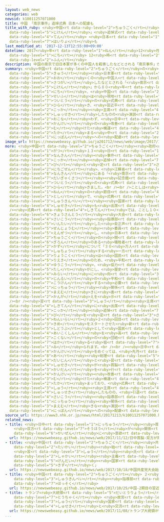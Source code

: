 ```yaml
---
layout: web_news
categories: web
newsid: k10011257071000
title: 中国 「南京事件」追悼式典 日本への配慮も
title_with_ruby: <ruby>中国<rt data-ruby-level="2">ちゅうごく</rt></ruby> 「<ruby>南京<rt data-ruby-level="8">なんきん</rt></ruby><ruby>事件<rt
  data-ruby-level="5">じけん</rt></ruby>」<ruby>追悼式<rt data-ruby-level="7">ついとうしき</rt></ruby><ruby>典<rt
  data-ruby-level="4">てん</rt></ruby> <ruby>日本<rt data-ruby-level="1">にっぽん</rt></ruby>への<ruby>配慮<rt
  data-ruby-level="7">はいりょ</rt></ruby>も
last_modified_at: '2017-12-13T12:55:00+09:00'
datetime: 2017<ruby>年<rt data-ruby-level="1">ねん</rt></ruby>12<ruby>月<rt data-ruby-level="1">がつ</rt></ruby>13<ruby>日<rt
  data-ruby-level="1">にち</rt></ruby> 12<ruby>時<rt data-ruby-level="2">じ</rt></ruby>55<ruby>分<rt
  data-ruby-level="2">ふん</rt></ruby>
description: 中国の南京で旧日本軍が多くの中国人を殺害したなどとされる「南京事件」から８０年となる１３日、中国政府は現地で追悼の式典を開き、習近平国家主席は出席したものの演説は行わず、日中関係の改善に向けた機運が高まる中、日本への配慮もうかがえました。
summary: <ruby>中国<rt data-ruby-level="2">ちゅうごく</rt></ruby>の<ruby>南京<rt data-ruby-level="8">なんきん</rt></ruby>で<ruby>旧<rt
  data-ruby-level="5">きゅう</rt></ruby><ruby>日本軍<rt data-ruby-level="4">にほんぐん</rt></ruby>が<ruby>多<rt
  data-ruby-level="2">おお</rt></ruby>くの<ruby>中国人<rt data-ruby-level="2">ちゅうごくじん</rt></ruby>を<ruby>殺害<rt
  data-ruby-level="4">さつがい</rt></ruby>したなどとされる「<ruby>南京<rt data-ruby-level="8">なんきん</rt></ruby><ruby>事件<rt
  data-ruby-level="5">じけん</rt></ruby>」から８０<ruby>年<rt data-ruby-level="1">ねん</rt></ruby>となる１３<ruby>日<rt
  data-ruby-level="1">にち</rt></ruby>、<ruby>中国<rt data-ruby-level="2">ちゅうごく</rt></ruby><ruby>政府<rt
  data-ruby-level="5">せいふ</rt></ruby>は<ruby>現地<rt data-ruby-level="5">げんち</rt></ruby>で<ruby>追悼<rt
  data-ruby-level="7">ついとう</rt></ruby>の<ruby>式典<rt data-ruby-level="4">しきてん</rt></ruby>を<ruby>開<rt
  data-ruby-level="3">ひら</rt></ruby>き、<ruby>習近平<rt data-ruby-level="3">しゅうきんぺい</rt></ruby><ruby>国家<rt
  data-ruby-level="2">こっか</rt></ruby><ruby>主席<rt data-ruby-level="4">しゅせき</rt></ruby>は<ruby>出席<rt
  data-ruby-level="4">しゅっせき</rt></ruby>したものの<ruby>演説<rt data-ruby-level="5">えんぜつ</rt></ruby>は<ruby>行<rt
  data-ruby-level="2">おこな</rt></ruby>わず、<ruby>日中<rt data-ruby-level="1">にっちゅう</rt></ruby><ruby>関係<rt
  data-ruby-level="4">かんけい</rt></ruby>の<ruby>改善<rt data-ruby-level="6">かいぜん</rt></ruby>に<ruby>向<rt
  data-ruby-level="3">む</rt></ruby>けた<ruby>機運<rt data-ruby-level="4">きうん</rt></ruby>が<ruby>高<rt
  data-ruby-level="2">たか</rt></ruby>まる<ruby>中<rt data-ruby-level="2">なか</rt></ruby>、<ruby>日本<rt
  data-ruby-level="1">にっぽん</rt></ruby>への<ruby>配慮<rt data-ruby-level="7">はいりょ</rt></ruby>もうかがえました。
image_url: https://newswebeasy.github.io/ja201712/news/web/image/2017/12/13/K10011257071_1712131314_1712131347_01_02.jpg
more: <ruby>中国<rt data-ruby-level="2">ちゅうごく</rt></ruby><ruby>政府<rt data-ruby-level="5">せいふ</rt></ruby>は１２<ruby>月<rt
  data-ruby-level="1">がつ</rt></ruby>１３<ruby>日<rt data-ruby-level="1">にち</rt></ruby>を「<ruby>南京<rt
  data-ruby-level="8">なんきん</rt></ruby><ruby>事件<rt data-ruby-level="5">じけん</rt></ruby>」の<ruby>国家<rt
  data-ruby-level="2">こっか</rt></ruby><ruby>追悼<rt data-ruby-level="7">ついとう</rt></ruby><ruby>日<rt
  data-ruby-level="1">び</rt></ruby>と<ruby>定<rt data-ruby-level="3">さだ</rt></ruby>めており、１３<ruby>日午前<rt
  data-ruby-level="2">にちごぜん</rt></ruby>、<ruby>江蘇省<rt data-ruby-level="8">こうそしょう</rt></ruby><ruby>南京<rt
  data-ruby-level="8">なんきん</rt></ruby>にある「<ruby>南京<rt data-ruby-level="8">なんきん</rt></ruby><ruby>大虐殺<rt
  data-ruby-level="7">だいぎゃくさつ</rt></ruby><ruby>記念館<rt data-ruby-level="4">きねんかん</rt></ruby>」で<ruby>追悼<rt
  data-ruby-level="7">ついとう</rt></ruby>の<ruby>式典<rt data-ruby-level="4">しきてん</rt></ruby>を<ruby>開<rt
  data-ruby-level="3">ひら</rt></ruby>きました。<br /><br />ことしは<ruby>事件<rt data-ruby-level="5">じけん</rt></ruby>から８０<ruby>年<rt
  data-ruby-level="1">ねん</rt></ruby>の<ruby>節目<rt data-ruby-level="4">ふしめ</rt></ruby>となる<ruby>年<rt
  data-ruby-level="1">とし</rt></ruby>で、<ruby>式典<rt data-ruby-level="4">しきてん</rt></ruby>には<ruby>習近平<rt
  data-ruby-level="3">しゅうきんぺい</rt></ruby><ruby>国家<rt data-ruby-level="2">こっか</rt></ruby><ruby>主席<rt
  data-ruby-level="4">しゅせき</rt></ruby>も<ruby>出席<rt data-ruby-level="4">しゅっせき</rt></ruby>しました。<br
  /><ruby>式典<rt data-ruby-level="4">しきてん</rt></ruby>では、ことし１０<ruby>月<rt data-ruby-level="1">がつ</rt></ruby>の<ruby>共産党<rt
  data-ruby-level="6">きょうさんとう</rt></ruby><ruby>大会<rt data-ruby-level="2">たいかい</rt></ruby>で<ruby>最高<rt
  data-ruby-level="4">さいこう</rt></ruby><ruby>指導部<rt data-ruby-level="5">しどうぶ</rt></ruby>を<ruby>引退<rt
  data-ruby-level="5">いんたい</rt></ruby>した<ruby>兪正声<rt data-ruby-level="8">ゆせいせい</rt></ruby><ruby>前常務<rt
  data-ruby-level="5">ぜんじょうむ</rt></ruby><ruby>委員<rt data-ruby-level="3">いいん</rt></ruby>が<ruby>演説<rt
  data-ruby-level="5">えんぜつ</rt></ruby>し、<ruby>日本<rt data-ruby-level="1">にっぽん</rt></ruby>と<ruby>中国<rt
  data-ruby-level="2">ちゅうごく</rt></ruby>の<ruby>間<rt data-ruby-level="2">あいだ</rt></ruby>で<ruby>議論<rt
  data-ruby-level="6">ぎろん</rt></ruby>のある<ruby>犠牲者<rt data-ruby-level="7">ぎせいしゃ</rt></ruby>の<ruby>数<rt
  data-ruby-level="2">かず</rt></ruby>について「３０<ruby>万人<rt data-ruby-level="2">まんにん</rt></ruby>」だと<ruby>主張<rt
  data-ruby-level="5">しゅちょう</rt></ruby>する<ruby>一方<rt data-ruby-level="2">いっぽう</rt></ruby>、「<ruby>両国<rt
  data-ruby-level="3">りょうこく</rt></ruby>は<ruby>国民<rt data-ruby-level="4">こくみん</rt></ruby>の<ruby>利益<rt
  data-ruby-level="5">りえき</rt></ruby>のため、<ruby>平和<rt data-ruby-level="3">へいわ</rt></ruby>と<ruby>友好<rt
  data-ruby-level="4">ゆうこう</rt></ruby>、<ruby>協力<rt data-ruby-level="4">きょうりょく</rt></ruby>を<ruby>確<rt
  data-ruby-level="5">たし</rt></ruby>かにし、<ruby>歴史<rt data-ruby-level="4">れきし</rt></ruby>をかがみとして<ruby>未来<rt
  data-ruby-level="4">みらい</rt></ruby>に<ruby>向<rt data-ruby-level="3">む</rt></ruby>かって、<ruby>人類<rt
  data-ruby-level="4">じんるい</rt></ruby>の<ruby>平和<rt data-ruby-level="3">へいわ</rt></ruby>に<ruby>貢献<rt
  data-ruby-level="7">こうけん</rt></ruby>する<ruby>必要<rt data-ruby-level="4">ひつよう</rt></ruby>がある」と<ruby>日中<rt
  data-ruby-level="1">にっちゅう</rt></ruby><ruby>関係<rt data-ruby-level="4">かんけい</rt></ruby>を<ruby>前向<rt
  data-ruby-level="3">まえむ</rt></ruby>きに<ruby>進<rt data-ruby-level="3">すす</rt></ruby>めるべきだという<ruby>考<rt
  data-ruby-level="2">かんが</rt></ruby>えを<ruby>示<rt data-ruby-level="5">しめ</rt></ruby>しました。<br
  /><br /><ruby>習<rt data-ruby-level="3">しゅう</rt></ruby><ruby>主席<rt data-ruby-level="4">しゅせき</rt></ruby>が<ruby>式典<rt
  data-ruby-level="4">しきてん</rt></ruby>に<ruby>出席<rt data-ruby-level="4">しゅっせき</rt></ruby>するのは<ruby>国家<rt
  data-ruby-level="2">こっか</rt></ruby><ruby>追悼<rt data-ruby-level="7">ついとう</rt></ruby><ruby>日<rt
  data-ruby-level="1">び</rt></ruby>を<ruby>定<rt data-ruby-level="3">さだ</rt></ruby>めた２０１４<ruby>年以来<rt
  data-ruby-level="4">ねんいらい</rt></ruby>２<ruby>回目<rt data-ruby-level="2">かいめ</rt></ruby>で、２<ruby>期目<rt
  data-ruby-level="3">きめ</rt></ruby>をスタートさせた<ruby>新<rt data-ruby-level="2">しん</rt></ruby><ruby>指導部<rt
  data-ruby-level="5">しどうぶ</rt></ruby>として<ruby>国民<rt data-ruby-level="4">こくみん</rt></ruby>の<ruby>愛国心<rt
  data-ruby-level="4">あいこくしん</rt></ruby>を<ruby>高<rt data-ruby-level="2">たか</rt></ruby>め、<ruby>国内<rt
  data-ruby-level="2">こくない</rt></ruby>の<ruby>団結<rt data-ruby-level="5">だんけつ</rt></ruby>を<ruby>図<rt
  data-ruby-level="7">はか</rt></ruby>る<ruby>狙<rt data-ruby-level="7">ねら</rt></ruby>いがあると<ruby>見<rt
  data-ruby-level="1">み</rt></ruby>られます。<br /><br /><ruby>日中<rt data-ruby-level="1">にっちゅう</rt></ruby><ruby>関係<rt
  data-ruby-level="4">かんけい</rt></ruby>をめぐっては、<ruby>先月<rt data-ruby-level="1">せんげつ</rt></ruby>、ベトナムで<ruby>安倍<rt
  data-ruby-level="8">あべ</rt></ruby><ruby>総理<rt data-ruby-level="5">そうり</rt></ruby><ruby>大臣<rt
  data-ruby-level="4">だいじん</rt></ruby>と<ruby>習<rt data-ruby-level="3">しゅう</rt></ruby><ruby>主席<rt
  data-ruby-level="4">しゅせき</rt></ruby>が<ruby>首脳<rt data-ruby-level="6">しゅのう</rt></ruby><ruby>会談<rt
  data-ruby-level="3">かいだん</rt></ruby>を<ruby>行<rt data-ruby-level="2">おこな</rt></ruby>うなど、<ruby>関係<rt
  data-ruby-level="4">かんけい</rt></ruby><ruby>改善<rt data-ruby-level="6">かいぜん</rt></ruby>に<ruby>向<rt
  data-ruby-level="3">む</rt></ruby>けた<ruby>機運<rt data-ruby-level="4">きうん</rt></ruby>が<ruby>高<rt
  data-ruby-level="2">たか</rt></ruby>まっており、<ruby>式典<rt data-ruby-level="4">しきてん</rt></ruby>に<ruby>習<rt
  data-ruby-level="3">しゅう</rt></ruby><ruby>主席<rt data-ruby-level="4">しゅせき</rt></ruby>は<ruby>出席<rt
  data-ruby-level="4">しゅっせき</rt></ruby>したものの、<ruby>引退<rt data-ruby-level="5">いんたい</rt></ruby>した<ruby>最高<rt
  data-ruby-level="4">さいこう</rt></ruby><ruby>指導部<rt data-ruby-level="5">しどうぶ</rt></ruby>のメンバーが<ruby>日中<rt
  data-ruby-level="1">にっちゅう</rt></ruby><ruby>関係<rt data-ruby-level="4">かんけい</rt></ruby>に<ruby>前向<rt
  data-ruby-level="3">まえむ</rt></ruby>きな<ruby>演説<rt data-ruby-level="5">えんぜつ</rt></ruby>をすることで<ruby>日本<rt
  data-ruby-level="1">にっぽん</rt></ruby>への<ruby>配慮<rt data-ruby-level="7">はいりょ</rt></ruby>もうかがえました。
source_url: https://www3.nhk.or.jp/news/html/20171213/k10011257071000.html
related_news:
- title: <ruby>日中<rt data-ruby-level="1">にっちゅう</rt></ruby><ruby>首脳<rt data-ruby-level="6">しゅのう</rt></ruby>
    <ruby>双方<rt data-ruby-level="7">そうほう</rt></ruby>が<ruby>関係<rt data-ruby-level="4">かんけい</rt></ruby><ruby>改善<rt
    data-ruby-level="6">かいぜん</rt></ruby>に<ruby>意欲<rt data-ruby-level="6">いよく</rt></ruby>
  url: https://newswebeasy.github.io/news/web/2017/11/12/日中首脳-双方が関係改善に意欲
- title: <ruby>中国<rt data-ruby-level="2">ちゅうごく</rt></ruby><ruby>共産党<rt data-ruby-level="6">きょうさんとう</rt></ruby><ruby>大会<rt
    data-ruby-level="2">たいかい</rt></ruby><ruby>始<rt data-ruby-level="3">はじ</rt></ruby>まる
    <ruby>習<rt data-ruby-level="3">しゅう</rt></ruby><ruby>氏<rt data-ruby-level="4">し</rt></ruby>「<ruby>社会<rt
    data-ruby-level="2">しゃかい</rt></ruby><ruby>主義<rt data-ruby-level="5">しゅぎ</rt></ruby>の<ruby>現代<rt
    data-ruby-level="5">げんだい</rt></ruby><ruby>国家<rt data-ruby-level="2">こっか</rt></ruby><ruby>築<rt
    data-ruby-level="5">きず</rt></ruby>く」
  url: https://newswebeasy.github.io/news/web/2017/10/18/中国共産党大会始まる-習氏社会主義の現代国家築く
- title: <ruby>中国<rt data-ruby-level="2">ちゅうごく</rt></ruby> ２<ruby>期目<rt data-ruby-level="3">きめ</rt></ruby>の<ruby>習近平<rt
    data-ruby-level="3">しゅうきんぺい</rt></ruby><ruby>指導部<rt data-ruby-level="5">しどうぶ</rt></ruby>が<ruby>発足<rt
    data-ruby-level="7">ほっそく</rt></ruby>
  url: https://newswebeasy.github.io/news/web/2017/10/25/中国-2期目の習近平指導部が発足
- title: トランプ<ruby>大統領<rt data-ruby-level="5">だいとうりょう</rt></ruby>が<ruby>中国<rt data-ruby-level="2">ちゅうごく</rt></ruby>に<ruby>到着<rt
    data-ruby-level="7">とうちゃく</rt></ruby> <ruby>故宮<rt data-ruby-level="5">こきゅう</rt></ruby>で<ruby>習<rt
    data-ruby-level="3">しゅう</rt></ruby><ruby>国家<rt data-ruby-level="2">こっか</rt></ruby><ruby>主席<rt
    data-ruby-level="4">しゅせき</rt></ruby>と<ruby>交流<rt data-ruby-level="3">こうりゅう</rt></ruby>へ
  url: https://newswebeasy.github.io/news/web/2017/11/08/トランプ大統領が中国に到着-故宮で習国家主席と交流へ
...
```


